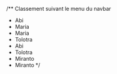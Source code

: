 /**
    Classement suivant le menu du navbar
 * Abi
 * Maria
 * Maria
 * Tolotra
 * Abi
 * Tolotra
 * Miranto
 * Miranto
 */
 